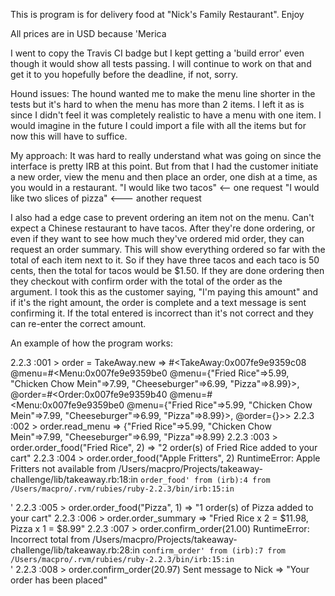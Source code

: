 This is program is for delivery food at "Nick's Family Restaurant". Enjoy

All prices are in USD because 'Merica

I went to copy the Travis CI badge but I kept getting a 'build error' even though it would show all tests passing. I will continue to work on that and get it to you hopefully before the deadline, if not, sorry.

Hound issues: The hound wanted me to make the menu line shorter in the tests but it's hard to when the menu has more than 2 items. I left it as is since I didn't feel it was completely realistic to have a menu with one item. I would imagine in the future I could import a file with all the items but for now this will have to suffice.


My approach: It was hard to really understand what was going on since the interface is pretty IRB at this point. But from that I had the customer initiate a new order, view the menu and then place an order, one dish at a time, as you would in a restaurant.
"I would like two tacos" <-- one request
"I would like two slices of pizza" <--- another request

I also had a edge case to prevent ordering an item not on the menu. Can't expect a Chinese restaurant to have tacos. After they're done ordering, or even if they want to see how much they've ordered mid order, they can request an order summary. This will show everything ordered so far with the total of each item next to it. So if they have three tacos and each taco is 50 cents, then the total for tacos would be $1.50. If they are done ordering then they checkout with confirm order with the total of the order as the argument. I took this as the customer saying, "I'm paying this amount" and if it's the right amount, the order is complete and a text message is sent confirming it. If the total entered is incorrect than it's not correct and they can re-enter the correct amount.


An example of how the program works:

2.2.3 :001 > order = TakeAway.new
 => #<TakeAway:0x007fe9e9359c08 @menu=#<Menu:0x007fe9e9359be0 @menu={"Fried Rice"=>5.99, "Chicken Chow Mein"=>7.99, "Cheeseburger"=>6.99, "Pizza"=>8.99}>, @order=#<Order:0x007fe9e9359b40 @menu=#<Menu:0x007fe9e9359be0 @menu={"Fried Rice"=>5.99, "Chicken Chow Mein"=>7.99, "Cheeseburger"=>6.99, "Pizza"=>8.99}>, @order={}>>
2.2.3 :002 > order.read_menu
 => {"Fried Rice"=>5.99, "Chicken Chow Mein"=>7.99, "Cheeseburger"=>6.99, "Pizza"=>8.99}
2.2.3 :003 > order.order_food("Fried Rice", 2)
 => "2 order(s) of Fried Rice added to your cart"
2.2.3 :004 > order.order_food("Apple Fritters", 2)
RuntimeError: Apple Fritters not available
	from /Users/macpro/Projects/takeaway-challenge/lib/takeaway.rb:18:in `order_food'
	from (irb):4
	from /Users/macpro/.rvm/rubies/ruby-2.2.3/bin/irb:15:in `<main>'
2.2.3 :005 > order.order_food("Pizza", 1)
 => "1 order(s) of Pizza added to your cart"
2.2.3 :006 > order.order_summary
 => "Fried Rice x 2 = $11.98, Pizza x 1 = $8.99"
2.2.3 :007 > order.confirm_order(21.00)
RuntimeError: Incorrect total
	from /Users/macpro/Projects/takeaway-challenge/lib/takeaway.rb:28:in `confirm_order'
	from (irb):7
	from /Users/macpro/.rvm/rubies/ruby-2.2.3/bin/irb:15:in `<main>'
2.2.3 :008 > order.confirm_order(20.97)
Sent message to Nick
 => "Your order has been placed"
